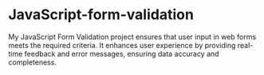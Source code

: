 # JavaScript-form-validation
My JavaScript Form Validation project ensures that user input in web forms meets the required criteria. It enhances user experience by providing real-time feedback and error messages, ensuring data accuracy and completeness.
